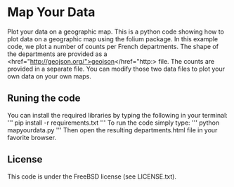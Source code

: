 # Map Your Data

Plot your data on a geographic map. This is a python code showing how to plot data on a geographic map using the folium package. In this example code, we plot a number of counts per French departments. The shape of the departments are provided as a <href="http://geojson.org/">geojson</href="http:> file. The counts are provided in a separate file. You can modify those two data files to plot your own data on your own maps.  

## Runing the code
You can install the required libraries by typing the following in your terminal:
'''
pip install -r requirements.txt
'''
To run the code simply type:
'''
python mapyourdata.py
'''
Then open the resulting departments.html file in your favorite browser. 

## License 
This code is under the FreeBSD license (see LICENSE.txt).
